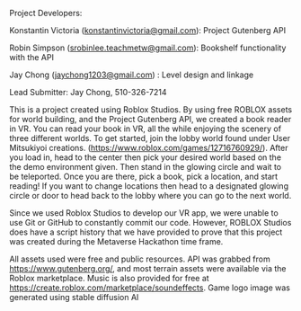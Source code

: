 Project Developers:

Konstantin Victoria (konstantinvictoria@gmail.com)​: Project Gutenberg API

Robin Simpson (srobinlee.teachmetw@gmail.com) ​: Bookshelf functionality with the API

Jay Chong (jaychong1203@gmail.com) ​: Level design and linkage

Lead Submitter: Jay Chong, 510-326-7214

This is a project created using Roblox Studios. By using free ROBLOX assets for world building, and the Project Gutenberg API, we created a book reader in VR. You can read your book in VR, all the while enjoying the scenery of three different worlds. To get started, join the lobby world found under User Mitsukiyoi creations. (https://www.roblox.com/games/12716760929/). After you load in, head to the center then pick your desired world based on the the demo environment given. Then stand in the glowing circle and wait to be teleported. Once you are there, pick a book, pick a location, and start reading! If you want to change locations then head to a designated glowing circle or door to head back to the lobby where you can go to the next world.

Since we used Roblox Studios to develop our VR app, we were unable to use Git or GitHub to constantly commit our code. However, ROBLOX Studios does have a script history that we have provided to prove that this project was created during the Metaverse Hackathon time frame. 

All assets used were free and public resources. API was grabbed from https://www.gutenberg.org/, and most terrain assets were available via the Roblox marketplace. Music is also provided for free at https://create.roblox.com/marketplace/soundeffects. Game logo image was generated using stable diffusion AI​
